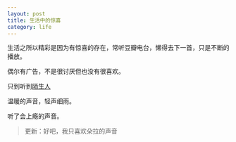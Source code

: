 ```yaml
---
layout: post
title: 生活中的惊喜
category: life
---
```


生活之所以精彩是因为有惊喜的存在，常听豆瓣电台，懒得去下一首，只是不断的播放。

偶尔有广告，不是很讨厌但也没有很喜欢。

只到听到[陌生人](http://site.douban.com/msr/)

温暖的声音，轻声细雨。

听了会上瘾的声音。

> 更新：好吧，我只喜欢朵拉的声音
